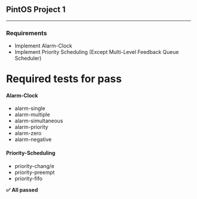 ## PintOS Project 1
---

### Requirements

* Implement Alarm-Clock
* Implement Priority Scheduling (Except Multi-Level Feedback Queue Scheduler)

<br>

<summary><strong><span style="font-size: 2.0em"> Required tests for pass</span></strong></summary>

#### Alarm-Clock
- alarm-single  
- alarm-multiple  
- alarm-simultaneous
- alarm-priority
- alarm-zero
- alarm-negative

#### Priority-Scheduling
- priority-chang/e
- priority-preempt
- priority-fifo


<strong>✅ All passed </strong>
